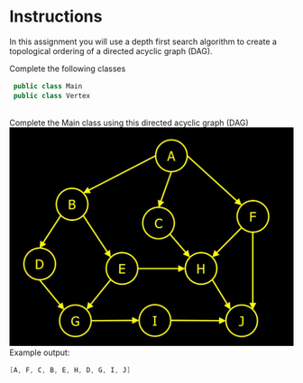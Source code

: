 # Instructions  

In this assignment you will use a depth first search algorithm to create a topological ordering of a directed acyclic graph (DAG). 

Complete the following classes
```Java
 public class Main
 public class Vertex
 
 ```
 Complete the Main class using this directed acyclic graph (DAG)
![SampleGraph](SampleGraph.JPG)
Example output:
```Java
[A, F, C, B, E, H, D, G, I, J]
 ```
  
